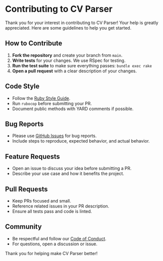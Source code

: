 # Contributing to CV Parser

Thank you for your interest in contributing to CV Parser! Your help is greatly appreciated. Here are some guidelines to help you get started.

## How to Contribute

1. **Fork the repository** and create your branch from `main`.
2. **Write tests** for your changes. We use RSpec for testing.
3. **Run the test suite** to make sure everything passes: `bundle exec rake`
4. **Open a pull request** with a clear description of your changes.

## Code Style

- Follow the [Ruby Style Guide](https://rubystyle.guide/).
- Run `rubocop` before submitting your PR.
- Document public methods with YARD comments if possible.

## Bug Reports

- Please use [GitHub Issues](https://github.com/gysmuller/cv-parser/issues) for bug reports.
- Include steps to reproduce, expected behavior, and actual behavior.

## Feature Requests

- Open an issue to discuss your idea before submitting a PR.
- Describe your use case and how it benefits the project.

## Pull Requests

- Keep PRs focused and small.
- Reference related issues in your PR description.
- Ensure all tests pass and code is linted.

## Community

- Be respectful and follow our [Code of Conduct](CODE_OF_CONDUCT.md).
- For questions, open a discussion or issue.

Thank you for helping make CV Parser better! 